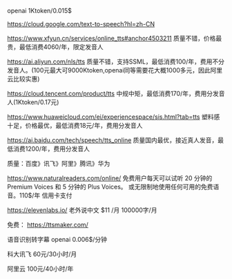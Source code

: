 openai
1Ktoken/0.015$

https://cloud.google.com/text-to-speech?hl=zh-CN

https://www.xfyun.cn/services/online_tts#anchor4503211
质量不错，价格最贵，最低消费4060/年，限定发音人

https://ai.aliyun.com/nls/tts
质量不错，支持SSML，最低消费100/年，费用不分发音人。(100元最大可9000Ktoken,openai同等需要花大概1000多元，因此阿里云比较实惠)

https://cloud.tencent.com/product/tts
中规中矩，最低消费170/年，费用分发音人(1Ktoken/0.17元)

https://www.huaweicloud.com/ei/experiencespace/sis.html?tab=tts
塑料感十足，价格最优，最低消费18元/年，费用分发音人

https://ai.baidu.com/tech/speech/tts_online
质量国内最优，接近真人发音，最低消费1200/年，费用分发音人

质量：百度》讯飞》阿里》腾讯》华为

https://www.naturalreaders.com/online/
免费用户每天可以试听 20 分钟的 Premium Voices 和 5 分钟的 Plus Voices。 或无限制地使用任何可用的免费语音。110$/年 信用卡支付


https://elevenlabs.io/
老外说中文 $11 /月 100000字/月

免费：
https://ttsmaker.com/


语音识别转字幕
openai 
0.006$/分钟

科大讯飞
60元/30小时/月

阿里云
100元/40小时/年